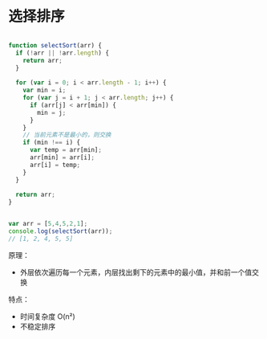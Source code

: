 # 选择排序

```javascript

function selectSort(arr) {
  if (!arr || !arr.length) {
    return arr;
  }
  
  for (var i = 0; i < arr.length - 1; i++) {
    var min = i;
    for (var j = i + 1; j < arr.length; j++) {    
      if (arr[j] < arr[min]) {
        min = j;
      }
    }
    // 当前元素不是最小的，则交换
    if (min !== i) {
      var temp = arr[min];
      arr[min] = arr[i];
      arr[i] = temp;    
    }
  }
  
  return arr;
}


var arr = [5,4,5,2,1];
console.log(selectSort(arr));
// [1, 2, 4, 5, 5]
```

原理：
* 外层依次遍历每一个元素，内层找出剩下的元素中的最小值，并和前一个值交换

特点：
* 时间复杂度 O(n²)
* 不稳定排序
